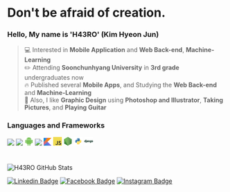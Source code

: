 # Don't be afraid of creation.
### Hello, My name is 'H43RO' (Kim Hyeon Jun)
> 💻 Interested in **Mobile Application** and **Web Back-end**, **Machine-Learning**<br>
> ✏️ Attending **Soonchunhyang University** in **3rd grade** undergraduates now<br>
> 🔥 Published several **Mobile Apps**, and Studying the **Web Back-end** and **Machine-Learning**<br>
> 🙌 Also, I like **Graphic Design** using **Photoshop and Illustrator**, **Taking Pictures**, and **Playing Guitar** <br>
 
### Languages and Frameworks

<code><img height="20" src="https://toppng.com/uploads/preview/c-programming-icon-c-programming-language-logo-11562945679duaxtn3yq0.png"></code>
<code><img height="20" src="https://img.favpng.com/13/14/25/the-c-programming-language-png-favpng-x2FKZ86GuA0YStdCDY8nQU5Z4.jpg"></code>
<code><img height="20" src="https://raw.githubusercontent.com/github/explore/80688e429a7d4ef2fca1e82350fe8e3517d3494d/topics/android/android.png"></code>
<code><img height="20" src="https://lh3.googleusercontent.com/proxy/IpVcaIWgnO1X8lZzAbRMqv2ek9YoI-h3F6sX69hP1mrhlZVksz-XkzbvrFBCcbPfZTpZI1xk-_xOHvdd_sXcCCW-FHCzP5_GMRkEoctzyePHQxxI0XH5MOlFubI0lyq-xTYjRq_zbupiE8Pt3e1MOvZYrXB427bbgVHYOqbOk_HdFuxEEAu4k-i3kPReJ8Z3N_RA-D3ovQ"></code>
<code><img height="18" src="https://raw.githubusercontent.com/github/explore/80688e429a7d4ef2fca1e82350fe8e3517d3494d/topics/kotlin/kotlin.png"></code>
<code><img height="20" src="https://raw.githubusercontent.com/github/explore/80688e429a7d4ef2fca1e82350fe8e3517d3494d/topics/javascript/javascript.png"></code>
<code><img height="20" src="https://raw.githubusercontent.com/github/explore/80688e429a7d4ef2fca1e82350fe8e3517d3494d/topics/nodejs/nodejs.png"></code>
<code><img height="20" src="https://raw.githubusercontent.com/github/explore/80688e429a7d4ef2fca1e82350fe8e3517d3494d/topics/python/python.png"></code>
<code><img height="20" src="https://raw.githubusercontent.com/github/explore/80688e429a7d4ef2fca1e82350fe8e3517d3494d/topics/django/django.png"></code>


# 
![H43RO GitHub Stats](https://github-readme-stats.vercel.app/api?username=H43RO&show_icons=true&hide_border=false)

[![Linkedin Badge](https://img.shields.io/badge/-LinkedIn-blue?style=flat-square&logo=Linkedin&logoColor=white&link=https://www.linkedin.com/in/h43ro/)](https://www.linkedin.com/in/h43ro/) 
[![Facebook Badge](https://img.shields.io/badge/Facebook-1877f2?style=flat-square&logo=facebook&logoColor=white&link=https://www.facebook.com/profile.php?id=100003985802298)](https://www.facebook.com/profile.php?id=100003985802298)
[![Instagram Badge](https://img.shields.io/badge/Instagram-ff69b4?style=flat-square&logo=instagram&logoColor=white&link=https://www.instagram.com/haero_kim/)](https://www.instagram.com/haero_kim/)
